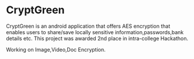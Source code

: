 # CryptGreen
CryptGreen is an android application that offers AES encryption that enables users to share/save locally sensitive information,passwords,bank details etc. This project was awarded 2nd place in intra-college Hackathon.

Working on Image,Video,Doc Encryption.
